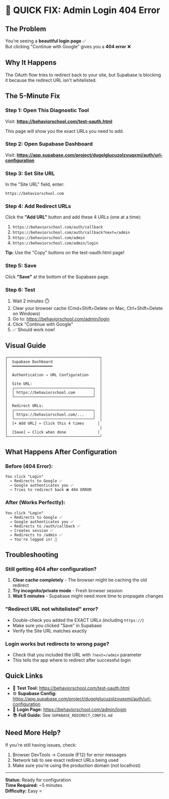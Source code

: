 # 🚨 QUICK FIX: Admin Login 404 Error

## The Problem
You're seeing a **beautiful login page** ✅  
But clicking "Continue with Google" gives you a **404 error** ❌

## Why It Happens
The OAuth flow tries to redirect back to your site, but Supabase is blocking it because the redirect URL isn't whitelisted.

## The 5-Minute Fix

### Step 1: Open This Diagnostic Tool
Visit: **https://behaviorschool.com/test-oauth.html**

This page will show you the exact URLs you need to add.

### Step 2: Open Supabase Dashboard  
Visit: **https://app.supabase.com/project/dugolglucuzolzvuqxmi/auth/url-configuration**

### Step 3: Set Site URL
In the "Site URL" field, enter:
```
https://behaviorschool.com
```

### Step 4: Add Redirect URLs
Click the **"Add URL"** button and add these 4 URLs (one at a time):

1. `https://behaviorschool.com/auth/callback`
2. `https://behaviorschool.com/auth/callback?next=/admin`
3. `https://behaviorschool.com/admin`
4. `https://behaviorschool.com/admin/login`

**Tip:** Use the "Copy" buttons on the test-oauth.html page!

### Step 5: Save
Click **"Save"** at the bottom of the Supabase page.

### Step 6: Test
1. Wait 2 minutes ⏱️
2. Clear your browser cache (Cmd+Shift+Delete on Mac, Ctrl+Shift+Delete on Windows)
3. Go to: https://behaviorschool.com/admin/login
4. Click "Continue with Google"
5. ✅ Should work now!

## Visual Guide

```
┌─────────────────────────────────────────┐
│  Supabase Dashboard                     │
│  ━━━━━━━━━━━━━━━━━━                     │
│                                         │
│  Authentication → URL Configuration     │
│                                         │
│  Site URL:                              │
│  ┌───────────────────────────────────┐  │
│  │ https://behaviorschool.com        │  │
│  └───────────────────────────────────┘  │
│                                         │
│  Redirect URLs:                         │
│  ┌───────────────────────────────────┐  │
│  │ https://behaviorschool.com/...    │  │
│  └───────────────────────────────────┘  │
│  [+ Add URL] ← Click this 4 times      │
│                                         │
│  [Save] ← Click when done              │
└─────────────────────────────────────────┘
```

## What Happens After Configuration

### Before (404 Error):
```
You click "Login" 
  → Redirects to Google ✅
  → Google authenticates you ✅
  → Tries to redirect back ❌ 404 ERROR
```

### After (Works Perfectly):
```
You click "Login"
  → Redirects to Google ✅
  → Google authenticates you ✅  
  → Redirects to /auth/callback ✅
  → Creates session ✅
  → Redirects to /admin ✅
  → You're logged in! 🎉
```

## Troubleshooting

### Still getting 404 after configuration?
1. **Clear cache completely** - The browser might be caching the old redirect
2. **Try incognito/private mode** - Fresh browser session
3. **Wait 5 minutes** - Supabase might need more time to propagate changes

### "Redirect URL not whitelisted" error?
- Double-check you added the EXACT URLs (including `https://`)
- Make sure you clicked "Save" in Supabase
- Verify the Site URL matches exactly

### Login works but redirects to wrong page?
- Check that you included the URL with `?next=/admin` parameter
- This tells the app where to redirect after successful login

## Quick Links

- 🧪 **Test Tool:** https://behaviorschool.com/test-oauth.html
- ⚙️ **Supabase Config:** https://app.supabase.com/project/dugolglucuzolzvuqxmi/auth/url-configuration
- 🔐 **Login Page:** https://behaviorschool.com/admin/login
- 📚 **Full Guide:** See `SUPABASE_REDIRECT_CONFIG.md`

## Need More Help?

If you're still having issues, check:
1. Browser DevTools → Console (F12) for error messages
2. Network tab to see exact redirect URLs being used
3. Make sure you're using the production domain (not localhost)

---

**Status:** Ready for configuration  
**Time Required:** ~5 minutes  
**Difficulty:** Easy ⭐

